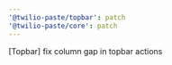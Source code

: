 ```yaml
---
'@twilio-paste/topbar': patch
'@twilio-paste/core': patch
---
```


[Topbar] fix column gap in topbar actions
